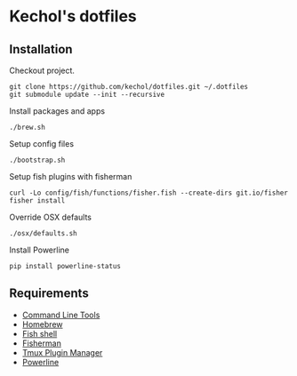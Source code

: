# Kechol's dotfiles


## Installation

Checkout project.

```
git clone https://github.com/kechol/dotfiles.git ~/.dotfiles
git submodule update --init --recursive
```

Install packages and apps

```
./brew.sh
```

Setup config files

```
./bootstrap.sh
```

Setup fish plugins with fisherman

```
curl -Lo config/fish/functions/fisher.fish --create-dirs git.io/fisher
fisher install
```

Override OSX defaults

```
./osx/defaults.sh
```

Install Powerline

```
pip install powerline-status
```


## Requirements

- [Command Line Tools](https://developer.apple.com/downloads/index.action)
- [Homebrew](http://brew.sh/)
- [Fish shell](https://fishshell.com/)
- [Fisherman](https://github.com/fisherman/fisherman)
- [Tmux Plugin Manager](https://github.com/tmux-plugins/tpm)
- [Powerline](https://github.com/powerline/powerline)

